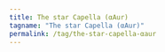 ```yaml
---
title: The star Capella (αAur)
tagname: "The star Capella (αAur)"
permalink: /tag/the-star-capella-αaur
---
```

